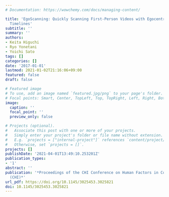 ```yaml
---
# Documentation: https://wowchemy.com/docs/managing-content/

title: 'EgoScanning: Quickly Scanning First-Person Videos with Egocentric Elastic
  Timelines'
subtitle: ''
summary: ''
authors:
- Keita Higuchi
- Ryo Yonetani
- Yoichi Sato
tags: []
categories: []
date: '2017-01-01'
lastmod: 2021-01-02T21:16:06+09:00
featured: false
draft: false

# Featured image
# To use, add an image named `featured.jpg/png` to your page's folder.
# Focal points: Smart, Center, TopLeft, Top, TopRight, Left, Right, BottomLeft, Bottom, BottomRight.
image:
  caption: ''
  focal_point: ''
  preview_only: false

# Projects (optional).
#   Associate this post with one or more of your projects.
#   Simply enter your project's folder or file name without extension.
#   E.g. `projects = ["internal-project"]` references `content/project/deep-learning/index.md`.
#   Otherwise, set `projects = []`.
projects: []
publishDate: '2021-04-01T13:49:10.253201Z'
publication_types:
- '1'
abstract: ''
publication: '*Proceedings of the CHI Conference on Human Factors in Computing Systems
  (CHI)*'
url_pdf: https://doi.org/10.1145/3025453.3025821
doi: 10.1145/3025453.3025821
---
```

